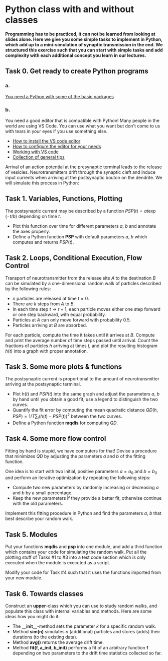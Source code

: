 # Python class with and without classes 

**Programming has to be practiced, it can not be learned from looking at slides alone. Here we give you some simple tasks to implement in Python, which add up to a mini-simulation of synaptic transmission in the end. We structured this exercise such that you can start with simple tasks and add complexity with each additional concept you learn in our lectures.**


## Task 0. Get ready to create Python programs

### a.
[You need a Python with some of the basic packages](https://davrot.github.io/pytutorial/workflow/python_pure/)

### b.
You need a good editor that is compatible with Python! Many people in the world are using VS Code. You can use what you want but don't come to us with tears in your eyes if you use something else.

* [How to install the VS code editor](https://davrot.github.io/pytutorial/workflow/vscode_install/)
* [How to configure the editor for your needs](https://davrot.github.io/pytutorial/workflow/vscode_config/)
* [Working with VS code](https://davrot.github.io/pytutorial/workflow/vscode_interactive/)
* [Collection of general tips](https://davrot.github.io/pytutorial/workflow/microsoft_tutorials/)

Arrival of an action potential at the presynaptic terminal leads to the release of vesicles. Neurotransmitters drift through the synaptic cleft and induce input currents when arriving at the postsynaptic bouton on the dendrite. We will simulate this process in Python:

## Task 1. Variables, Functions, Plotting
The postsynaptic current may be described by a function $PSP(t) = at\exp(-t/b)$ depending on time $t$.
* Plot this function over time for different parameters $a$, $b$ and annotate the axes properly.
* Define a Python function **PSP** with default parameters $a$, $b$ which computes and returns $PSP(t)$.

## Task 2. Loops, Conditional Execution, Flow Control
Transport of neurotransmitter from the release site $A$ to the destination $B$ can be simulated by a one-dimensional random walk of particles described by the following rules:


* $n$ particles are released at time $t=0$.
* There are $k$ steps from $A$ to $B$.
* In each time step $t \rightarrow t+1$, each particle moves either one step forward or one step backward, with equal probability.
* Particles at $A$ can only move forward with probability $0.5$.
* Particles arriving at $B$ are absorbed.

For each particle, compute the time it takes until it arrives at $B$. Compute and print the average number of time steps passed until arrival. Count the fractions of particles $h$ arriving at times $t$, and plot the resulting histogram $h(t)$ into a graph with proper annotation. 


## Task 3. Some more plots \& functions

The postsynaptic current is proportional to the amount of neurotransmitter arriving at the postsynaptic terminal.

* Plot $h(t)$ and $PSP(t)$ into the same graph and adjust the parameters $a$, $b$ by hand until you obtain a good fit, use a legend to distinguish the two curves.
* Quantify the fit error by computing the mean quadratic distance $QD(h, PSP) = 1/T \sum_t (h(t)-PSP(t))^2$ between the two curves.
* Define a Python function **mqdis** for computing $QD$.

## Task 4. Some more flow control

Fitting by hand is stupid, we have computers for that! Devise a procedure that minimizes $QD$ by adjusting the parameters $a$ and $b$ of the fitting function.

One idea is to start with two initial, positive parameters $a=a_0$ and $b=b_0$ and perform an iterative optimization by repeating the following steps: 

* Compute two new parameters by randomly increasing or decreasing $a$ and $b$ by a small percentage.
* Keep the new parameters if they provide a better fit, otherwise continue with the old parameters.

Implement this fitting procedure in Python and find the parameters $a$, $b$ that best describe your random walk.

## Task 5. Modules 
Put your functions **mqdis** and **psp** into one module, and add a third function which contains your code for simulating the random walk. Put all the plotting stuff of Tasks \#1 to \#3 into a test code section which is only executed when the module is executed as a script.

Modify your code for Task \#4 such that it uses the functions imported from your new module.

## Task 6. Towards classes

Construct an **upper**-class which you can use to study random walks, and populate this class with internal variables and methods. Here are some ideas how you might do it:

* The **\_\_init\_\_**-method sets the parameter $k$ for a specific random walk.
* Method **sim(n)** simulates $n$ (additional) particles and stores (adds) their durations (to the existing data).
* Method **avg()** returns the average drift time.
* Method **fit(f, a\_init, b\_init)** performs a fit of an arbitrary function **f** depending on two parameters to the drift time statistics collected so far.



